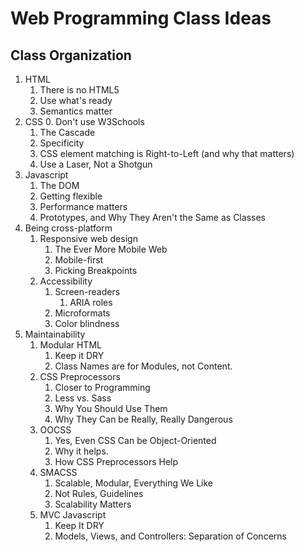 # Web Programming Class Ideas

## Class Organization

1. HTML
	1. There is no HTML5
	2. Use what's ready
	3. Semantics matter
2. CSS
	0. Don't use W3Schools
	1. The Cascade
	2. Specificity
	3. CSS element matching is Right-to-Left (and why that matters)
	4. Use a Laser, Not a Shotgun
3. Javascript
	1. The DOM
	2. Getting flexible
	3. Performance matters
	4. Prototypes, and Why They Aren't the Same as Classes
4. Being cross-platform
	1. Responsive web design
		1. The Ever More Mobile Web
		2. Mobile-first
		3. Picking Breakpoints
	2. Accessibility
		1. Screen-readers
			1. ARIA roles
		3. Microformats
		4. Color blindness
5. Maintainability
	1. Modular HTML
		1. Keep it DRY
		2. Class Names are for Modules, not Content.
	2. CSS Preprocessors
		1. Closer to Programming
		2. Less vs. Sass
		3. Why You Should Use Them
		4. Why They Can be Really, Really Dangerous
	3. OOCSS
		1. Yes, Even CSS Can be Object-Oriented
		2. Why it helps.
		3. How CSS Preprocessors Help
	4. SMACSS
		1. Scalable, Modular, Everything We Like
		2. Not Rules, Guidelines
		3. Scalability Matters
	5. MVC Javascript
		1. Keep It DRY
		2. Models, Views, and Controllers: Separation of Concerns

